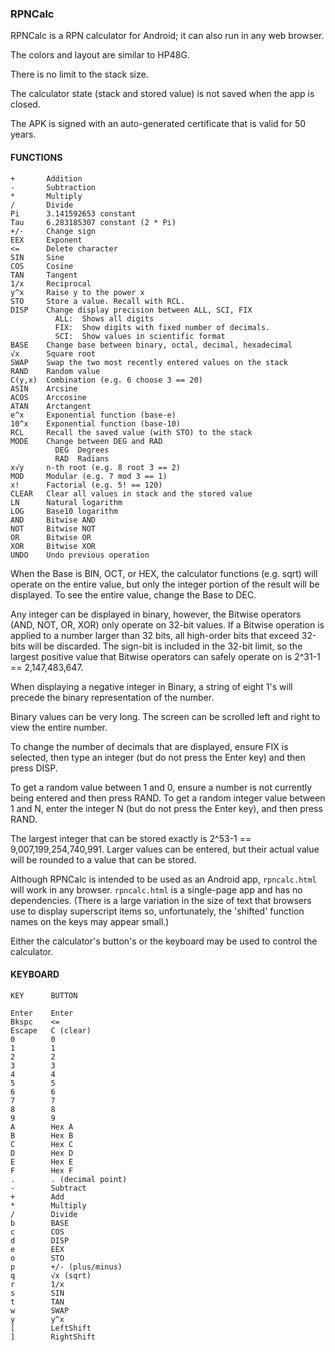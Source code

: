 ### RPNCalc

RPNCalc is a RPN calculator for Android; it can also run in any web browser.

The colors and layout are similar to HP48G.

There is no limit to the stack size.

The calculator state (stack and stored value) is not saved when the app is closed.

The APK is signed with an auto-generated certificate that is valid for 50 years. 

#### FUNCTIONS

    +       Addition
    -       Subtraction
    *       Multiply
    /       Divide
    Pi      3.141592653 constant
    Tau     6.283185307 constant (2 * Pi)
    +/-     Change sign
    EEX     Exponent
    <=      Delete character
    SIN     Sine
    COS     Cosine
    TAN     Tangent
    1/x     Reciprocal
    y^x     Raise y to the power x
    STO     Store a value. Recall with RCL.
    DISP    Change display precision between ALL, SCI, FIX
              ALL:  Shows all digits
              FIX:  Show digits with fixed number of decimals. 
              SCI:  Show values in scientific format
    BASE    Change base between binary, octal, decimal, hexadecimal
    √x      Square root
    SWAP    Swap the two most recently entered values on the stack
    RAND    Random value
    C(y,x)  Combination (e.g. 6 choose 3 == 20)
    ASIN    Arcsine
    ACOS    Arccosine
    ATAN    Arctangent
    e^x     Exponential function (base-e)
    10^x    Exponential function (base-10)
    RCL     Recall the saved value (with STO) to the stack
    MODE    Change between DEG and RAD
              DEG  Degrees
              RAD  Radians
    x√y     n-th root (e.g. 8 root 3 == 2)
    MOD     Modular (e.g. 7 mod 3 == 1)
    x!      Factorial (e.g. 5! == 120)
    CLEAR   Clear all values in stack and the stored value
    LN      Natural logarithm
    LOG     Base10 logarithm
    AND     Bitwise AND 
    NOT     Bitwise NOT
    OR      Bitwise OR
    XOR     Bitwise XOR
    UNDO    Undo previous operation

When the Base is BIN, OCT, or HEX, the calculator functions (e.g. sqrt) will
operate on the entire value, but only the integer portion of the result will
be displayed. To see the entire value, change the Base to DEC.

Any integer can be displayed in binary, however, the Bitwise operators
(AND, NOT, OR, XOR) only operate on 32-bit values. If a Bitwise operation is
applied to a number larger than 32 bits, all high-order bits that exceed
32-bits will be discarded. The sign-bit is included in the 32-bit limit, so
the largest positive value that Bitwise operators can safely operate on is
2^31-1 == 2,147,483,647.

When displaying a negative integer in Binary, a string of eight 1's will
precede the binary representation of the number.

Binary values can be very long. The screen can be scrolled left and right to
view the entire number.

To change the number of decimals that are displayed, ensure FIX is selected,
then type an integer (but do not press the Enter key) and then press DISP.

To get a random value between 1 and 0, ensure a number is not currently being
entered and then press RAND. To get a random integer value between 1 and N,
enter the integer N (but do not press the Enter key), and then press RAND.

The largest integer that can be stored exactly is
2^53-1 == 9,007,199,254,740,991. Larger values can be entered, but their actual
value will be rounded to a value that can be stored.

Although RPNCalc is intended to be used as an Android app, `rpncalc.html` will
work in any browser. `rpncalc.html` is a single-page app and has no
dependencies. (There is a large variation in the size of text that browsers
use to display superscript items so, unfortunately, the 'shifted' function
names on the keys may appear small.)

Either the calculator's button's or the keyboard may be used to control
the calculator.

#### KEYBOARD

    KEY      BUTTON

    Enter    Enter
    Bkspc    <=
    Escape   C (clear)
    0        0
    1        1
    2        2
    3        3
    4        4
    5        5
    6        6
    7        7
    8        8
    9        9
    A        Hex A
    B        Hex B
    C        Hex C
    D        Hex D
    E        Hex E
    F        Hex F
    .        . (decimal point)
    -        Subtract
    +        Add
    *        Multiply
    /        Divide
    b        BASE
    c        COS
    d        DISP
    e        EEX
    o        STO
    p        +/- (plus/minus)
    q        √x (sqrt)
    r        1/x
    s        SIN
    t        TAN
    w        SWAP
    y        y^x
    [        LeftShift
    ]        RightShift
